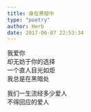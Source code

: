 ```yaml
---  
title: 身在黑暗中  
type: "poetry"  
author: Herb  
date: 2017-06-07 22:53:34  
---  
```

我爱你  
却无妨于你的选择  
一个直人目光如炬  
我总是在黑暗处  

我们一生流经多少爱人  
不得回应的爱人